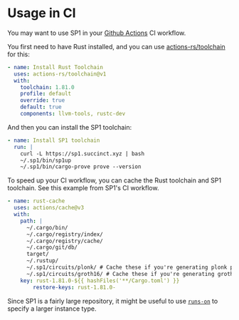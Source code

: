 # Usage in CI

You may want to use SP1 in your [Github Actions](https://docs.github.com/en/actions) CI workflow.

You first need to have Rust installed, and you can use
[actions-rs/toolchain](https://github.com/actions-rs/toolchain) for this:

```yaml
- name: Install Rust Toolchain
  uses: actions-rs/toolchain@v1
  with:
    toolchain: 1.81.0
    profile: default
    override: true
    default: true
    components: llvm-tools, rustc-dev
```

And then you can install the SP1 toolchain:

```yaml
- name: Install SP1 toolchain
  run: |
    curl -L https://sp1.succinct.xyz | bash
    ~/.sp1/bin/sp1up 
    ~/.sp1/bin/cargo-prove prove --version
```

To speed up your CI workflow, you can cache the Rust toolchain and SP1 toolchain. See this example
from SP1's CI workflow.

```yaml
- name: rust-cache
  uses: actions/cache@v3
  with:
    path: |
      ~/.cargo/bin/
      ~/.cargo/registry/index/
      ~/.cargo/registry/cache/
      ~/.cargo/git/db/
      target/
      ~/.rustup/
      ~/.sp1/circuits/plonk/ # Cache these if you're generating plonk proofs with docker in CI.
      ~/.sp1/circuits/groth16/ # Cache these if you're generating groth16 proofs with docker in CI.
    key: rust-1.81.0-${{ hashFiles('**/Cargo.toml') }}
        restore-keys: rust-1.81.0-
```

Since SP1 is a fairly large repository, it might be useful to use [`runs-on`](https://github.com/runs-on/runs-on)
to specify a larger instance type.
